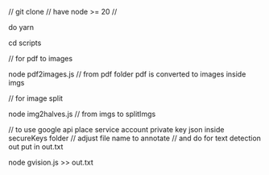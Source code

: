// git clone
// have node >= 20
//

do yarn

cd scripts

// for pdf to images

node pdf2images.js // from pdf folder pdf is converted to images inside imgs

// for image split

node img2halves.js // from imgs to splitImgs

// to use google api place service account private key json inside secureKeys folder
// adjust file name to annotate
// and do for text detection out put in out.txt

node gvision.js >> out.txt
